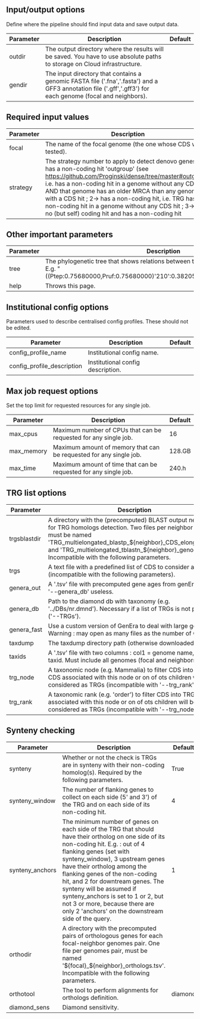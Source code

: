 ## Input/output options
Define where the pipeline should find input data and save output data.

| Parameter | Description | Default |
| --- | --- | --- |
| outdir | The output directory where the results will be saved. You have to use absolute paths to storage on Cloud infrastructure. |  |
| gendir | The input directory that contains a genomic FASTA file ('.fna','.fasta') and a GFF3 annotation file ('.gff','.gff3') for each genome (focal and neighbors). |  |

## Required input values


| Parameter | Description | Default |
| --- | --- | --- |
| focal | The name of the focal genome (the one whose CDS will be tested). |  |
| strategy | The strategy number to apply to detect denovo genes :  1-> has a non-coding hit 'outgroup' (see https://github.com/Proginski/dense/tree/master#outgroup) i.e. has a non-coding hit in a genome without any CDS hit AND that genome has an older MRCA than any genome with a CDS hit ;  2-> has a non-coding hit, i.e. TRG has a non-coding hit in a genome without any CDS hit ;  3-> has no (but self) coding hit and has a non-coding hit | 1 |

## Other important parameters


| Parameter | Description | Default |
| --- | --- | --- |
| tree | The phylogenetic tree that shows relations between the genomes (Newick format). E.g. "((Ptep:0.75680000,Pruf:0.75680000)'210':0.38205000,Pfoa:1.13885000)'220';" |  |
| help | Throws this page. |  |

## Institutional config options
Parameters used to describe centralised config profiles. These should not be edited.

| Parameter | Description | Default |
| --- | --- | --- |
| config_profile_name | Institutional config name. |  |
| config_profile_description | Institutional config description. |  |

## Max job request options
Set the top limit for requested resources for any single job.

| Parameter | Description | Default |
| --- | --- | --- |
| max_cpus | Maximum number of CPUs that can be requested for any single job. | 16 |
| max_memory | Maximum amount of memory that can be requested for any single job. | 128.GB |
| max_time | Maximum amount of time that can be requested for any single job. | 240.h |

## TRG list options


| Parameter | Description | Default |
| --- | --- | --- |
| trgsblastdir | A directory with the (precomputed) BLAST output necessary for TRG homologs detection. Two files per neighbor genome, must be named 'TRG_multielongated_blastp_${neighbor}_CDS_elongated.out' and 'TRG_multielongated_tblastn_${neighbor}_genome.out'. Incompatible with the following parameters. |  |
| trgs | A text file with a predefined list of CDS to consider as TRGs (incompatible with the following parameters). |  |
| genera_out | A '.tsv' file with precomputed gene ages from genEra. Makes '--genera_db' useless. |  |
| genera_db | Path to the diamond db with taxonomy (e.g. '../DBs/nr.dmnd'). Necessary if a list of TRGs is not provided ('--TRGs'). |  |
| genera_fast | Use a custom version of GenEra to deal with large genomes. Warning : may open as many files as the number of CDSs. |  |
| taxdump | The taxdump directory path (otherwise downloaded). |  |
| taxids | A '.tsv' file with two columns : col1 = genome name, col2 = taxid. Must include all genomes (focal and neighbors). |  |
| trg_node | A taxonomic node (e.g. Mammalia) to filter CDS into TRGs. CDS associated with this node or on of ots children will be considered as TRGs (incompatible with '--trg_rank'). |  |
| trg_rank | A taxonomic rank (e.g. 'order') to filter CDS into TRGs. CDS associated with this node or on of ots children will be considered as TRGs (incompatible with '--trg_node'). | genus |

## Synteny checking


| Parameter | Description | Default |
| --- | --- | --- |
| synteny | Whether or not the check is TRGs are in synteny with their non-coding homolog(s). Required by the following parameters. | True |
| synteny_window | The number of flanking genes to collect on each side (5' and 3') of the TRG and on each side of its non-coding hit. | 4 |
| synteny_anchors | The minimum number of genes on each side of the TRG that should have their ortholog on one side of its non-coding hit. E.g. : out of 4 flanking genes (set with synteny_window), 3 upstream genes have their ortholog among the flanking genes of the non-coding hit, and 2 for downtream genes. The synteny will be assumed if synteny_anchors is set to 1 or 2, but not 3 or more, because there are only 2 'anchors' on the downstream side of the query. | 1 |
| orthodir | A directory with the precomputed pairs of orthologous genes for each focal-neighbor genomes pair. One file per genomes pair, must be named '${focal}_${neighbor}_orthologs.tsv'. Incompatible with the following parameters. |  |
| orthotool | The tool to perform alignments for orthologs definition. | diamond |
| diamond_sens | Diamond sensitivity. |  |

